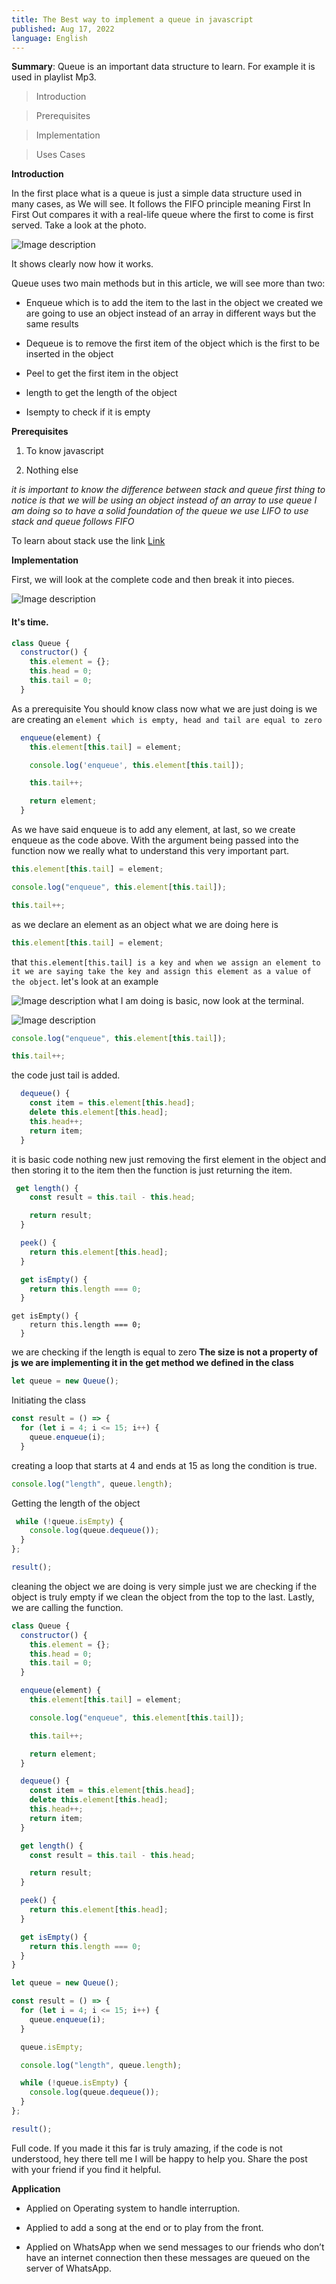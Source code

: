 ```yaml
---
title: The Best way to implement a queue in javascript
published: Aug 17, 2022
language: English
---
```


**Summary**: Queue is an important data structure to learn. For example it is used in playlist Mp3.

> Introduction

> Prerequisites

> Implementation

> Uses Cases

**Introduction**

In the first place what is a queue is just a simple data structure used in many cases, as We will see. It follows the FIFO principle meaning First In First Out compares it with a real-life queue where the first to come is first served. Take a look at the photo.

![Image description](https://dev-to-uploads.s3.amazonaws.com/uploads/articles/il9ms3w5srle8yaev5zr.jpg)

It shows clearly now how it works.

Queue uses two main methods but in this article, we will see more than two:

- Enqueue which is to add the item to the last in the object we created we are going to use an object instead of an array in different ways but the same results

- Dequeue is to remove the first item of the object which is the first to be inserted in the object

- Peel to get the first item in the object

- length to get the length of the object

- Isempty to check if it is empty

**Prerequisites**

1. To know javascript

2. Nothing else

_it is important to know the difference between stack and queue first thing to notice is that we will be using an object instead of an array to use queue I am doing so to have a solid foundation of the queue we use LIFO to use stack and queue follows FIFO_

To learn about stack use the link [Link](https://dev.to/brunoblaise/complete-guide-in-implementation-of-stack-in-javascript-2m4)

**Implementation**

First, we will look at the complete code and then break it into pieces.

![Image description](https://dev-to-uploads.s3.amazonaws.com/uploads/articles/gtvpzy7f7sj4jdrouqzb.png)

#### It's time.

```js
class Queue {
  constructor() {
    this.element = {};
    this.head = 0;
    this.tail = 0;
  }
```

As a prerequisite You should know class now what we are just doing is we are creating an `element which is empty, head and tail are equal to zero`

```js
  enqueue(element) {
    this.element[this.tail] = element;

    console.log('enqueue', this.element[this.tail]);

    this.tail++;

    return element;
  }
```

As we have said enqueue is to add any element, at last, so we create enqueue as the code above. With the argument being passed into the function now we really what to understand this very important part.

```js
this.element[this.tail] = element;

console.log("enqueue", this.element[this.tail]);

this.tail++;
```

as we declare an element as an object what we are doing here is

```js
this.element[this.tail] = element;
```

that `this.element[this.tail] is a key and when we assign an element to it we are saying take the key and assign this element as a value of the object`. let's look at an example

![Image description](https://dev-to-uploads.s3.amazonaws.com/uploads/articles/i3phvbalq2nsiuccxryc.png)
what I am doing is basic, now look at the terminal.

![Image description](https://dev-to-uploads.s3.amazonaws.com/uploads/articles/keqbbfp1ab9fy3ndvag2.png)

```js
console.log("enqueue", this.element[this.tail]);

this.tail++;
```

the code just tail is added.

```js
  dequeue() {
    const item = this.element[this.head];
    delete this.element[this.head];
    this.head++;
    return item;
  }
```

it is basic code nothing new just removing the first element in the object and then storing it to the item then the function is just returning the item.

```js
 get length() {
    const result = this.tail - this.head;

    return result;
  }

  peek() {
    return this.element[this.head];
  }

  get isEmpty() {
    return this.length === 0;
  }
```

```
get isEmpty() {
    return this.length === 0;
  }
```

we are checking if the length is equal to zero **The size is not a property of js we are implementing it in the get method we defined in the class**

```js
let queue = new Queue();
```

Initiating the class

```js
const result = () => {
  for (let i = 4; i <= 15; i++) {
    queue.enqueue(i);
  }

```

creating a loop that starts at 4 and ends at 15 as long the condition is true.

```js
console.log("length", queue.length);
```

Getting the length of the object

```js
 while (!queue.isEmpty) {
    console.log(queue.dequeue());
  }
};

result();
```

cleaning the object we are doing is very simple just we are checking if the object is truly empty if we clean the object from the top to the last. Lastly, we are calling the function.

```js
class Queue {
  constructor() {
    this.element = {};
    this.head = 0;
    this.tail = 0;
  }

  enqueue(element) {
    this.element[this.tail] = element;

    console.log("enqueue", this.element[this.tail]);

    this.tail++;

    return element;
  }

  dequeue() {
    const item = this.element[this.head];
    delete this.element[this.head];
    this.head++;
    return item;
  }

  get length() {
    const result = this.tail - this.head;

    return result;
  }

  peek() {
    return this.element[this.head];
  }

  get isEmpty() {
    return this.length === 0;
  }
}

let queue = new Queue();

const result = () => {
  for (let i = 4; i <= 15; i++) {
    queue.enqueue(i);
  }

  queue.isEmpty;

  console.log("length", queue.length);

  while (!queue.isEmpty) {
    console.log(queue.dequeue());
  }
};

result();
```

Full code. If you made it this far is truly amazing, if the code is not understood, hey there tell me I will be happy to help you. Share the post with your friend if you find it helpful.

**Application**

- Applied on Operating system to handle interruption.

- Applied to add a song at the end or to play from the front.

- Applied on WhatsApp when we send messages to our friends who don’t have an internet connection then these messages are queued on the server of WhatsApp.
